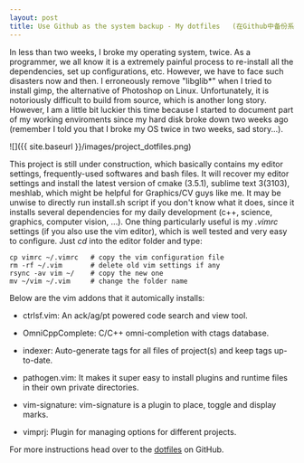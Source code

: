 ```yaml
---
layout: post
title: Use Github as the system backup - My dotfiles   (在Github中备份系统设置 - 我的dotfile配置)
---
```


In less than two weeks, I broke my operating system, twice. As a programmer, we all know it is a extremely painful process to re-install all the dependencies, set up configurations, etc. However, we have to face such disasters now and then. I erroneously remove "libglib*" when I tried to install gimp, the alternative of Photoshop on Linux. Unfortunately, it is notoriously difficult to build from source, which is another long story. However, I am a little bit luckier this time because I started to document part of my working enviroments since my hard disk broke down two weeks ago (remember I told you that I broke my OS twice in two weeks, sad story...). 

![]({{ site.baseurl }}/images/project_dotfiles.png)

This project is still under construction, which basically contains my editor settings, frequently-used softwares and bash files. It will recover my editor settings and install the latest version of cmake (3.5.1), sublime text 3(3103), meshlab, which might be helpful for Graphics/CV guys like me. It may be unwise to directly run install.sh script if you don't know what it does, since it installs several dependencies for my daily development (c++, science, graphics, computer vision, ...). One thing particularly useful is my *.vimrc* settings (if you also use the vim editor), which is well tested and very easy to configure. Just *cd* into the editor folder and type:  

```
cp vimrc ~/.vimrc   # copy the vim configuration file
rm -rf ~/.vim       # delete old vim settings if any 
rsync -av vim ~/    # copy the new one
mv ~/vim ~/.vim     # change the folder name
```

Below are the vim addons that it automically installs:  

* ctrlsf.vim: An ack/ag/pt powered code search and view tool.  

* OmniCppComplete: C/C++ omni-completion with ctags database.  

* indexer: Auto-generate tags for all files of project(s) and keep tags up-to-date.  

* pathogen.vim: It makes it super easy to install plugins and runtime files in their own private directories.  

* vim-signature: vim-signature is a plugin to place, toggle and display marks.  

* vimprj: Plugin for managing options for different projects.  


For more instructions head over to the [dotfiles](https://github.com/hlzz/dotfiles) on GitHub.

